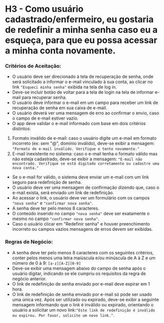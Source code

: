 # H3 - Como usuário cadastrado/enfermeiro, eu gostaria de redefinir a minha senha caso eu a esqueça, para que eu possa acessar a minha conta novamente.

### **Critérios de Aceitação:**

- O usuário deve ser direcionado à tela de recuperação de senha, onde será solicitado a informar o e-mail vinculado à sua conta, ao clicar no link `"Esqueci minha senha"` exibida na tela de log in.
- Deve-se incluir botão de voltar para a tela de login na tela de informar e-mail para recuperar senha.
- O usuário deve informar o e-mail em um campo para receber um link de recuperação de senha em sua caixa de e-mail.
- O usuário deverá ver uma mensagem de erro ao confirmar o envio, caso o campo de e-mail estiver vazio.
- O app deve validar o e-mail informado com base em dois critérios distintos:
1. Formato inválido de e-mail: caso o usuário digite um e-mail em formato incorreto (ex: sem "@", domínio inválido), deve-se exibir a mensagem: `"Formato de e-mail inválido. Verifique e tente novamente."`
2. E-mail inexistente no sistema: caso o e-mail tenha o formato válido mas não esteja cadastrado, deve-se exibir a mensagem: `"E-mail não encontrado. Verifique se está digitado corretamente ou cadastre uma nova conta."`
- Se o e-mail for válido, o sistema deve enviar um e-mail com um link seguro para redefinição de senha.
- O usuário deve ver uma mensagem de confirmação dizendo que, caso o e-mail exista, será enviado um link de redefinição.
- Ao acessar o link, o usuário deve ver um formulário com os campos `"nova senha"` e `"confirmar nova senha"`.
- A senha deve ter pelo menos 8 caracteres. 
- O conteúdo inserido no campo `"nova senha"` deve ser exatamente o mesmo no campo `"confirmar nova senha"`.
- Caso o usuário clicar em "Redefinir senha" e houver preenchimento incorreto ou campos vazios mensagens de erros devem ser exibidas. 

### **Regras de Negócio:**
 
- A senha deve ter pelo menos 8 caracteres com os seguintes critérios, conter pelos menos uma letra maiúscula e/ou minúscula de A à Z e um número de 0 à 9:
`[a-z][A-Z][0-9]`
-  Deve-se exibir uma mensagem abaixo do campo de senha após o usuário digitar, indicando se ele cumpriu os requisitos da regra de negócio anterior.
- O link de redefinição de senha enviado por e-mail deve expirar em 1 hora.
- O link de redefinição de senha enviado por e-mail só pode ser usado uma única vez. Após ser utilizado ou expirado, deve-se exibir a seguinte mensagem informando que o link é inválido ou expirado, orientando o usuário a solicitar um novo link:`"Este link de redefinição é inválido ou expirou. Por favor, solicite um novo link."`.


